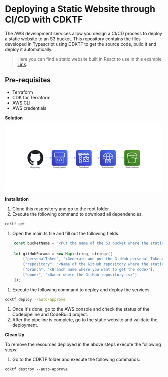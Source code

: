 # Deploying a Static Website through CI/CD with CDKTF
The AWS development services allow you design a CI/CD process to deploy a static website to an S3 bucket. This repository contains the files developed in Typescript using CDKTF to get the source code, build it and deploy it automatically.

> Here you can find a static website built in React to use in this example [Link](https://github.com/jdiegobonp/react-staticwebsite).

## Pre-requisites
- Terraform
- CDK for Terraform
- AWS CLI
- AWS credentials

**Solution**

![diagram](diagrams_image.png)


**Installation**
1. Clone this respository and go to the root folder.
2. Execute the following command to download all dependencies.
```sh
cdktf get
```
1. Open the main.ts file and fill out the following fields.
```javascript
    const bucketName = "<Put the name of the S3 bucket where the static website is"

    let gitHubParams = new Map<string, string>([
        ["personalToken", "<Generate and put the GitHub personal Token>"], 
        ["repository", "<Name of the GitHub repository where the static website is>"],
        ["branch", "<Branch name where you want to get the code>"],
        ["owner", "<Owner where the GitHub repository is>"]
    ]);
```
1. Execute the following command to deploy and deploy the services.
```sh
cdktf deploy --auto-approve
```
1. Once it's done, go to the AWS console and check the status of the Codepipeline and CodeBuild project.
2. After the pipeline is complete, go to the static website and validate the deployment.

**Clean Up**

To remove the resources deployed in the above steps execute the following steps:

1. Go to the CDKTF folder and execute the following commands:
```
cdktf destroy --auto-approve
```